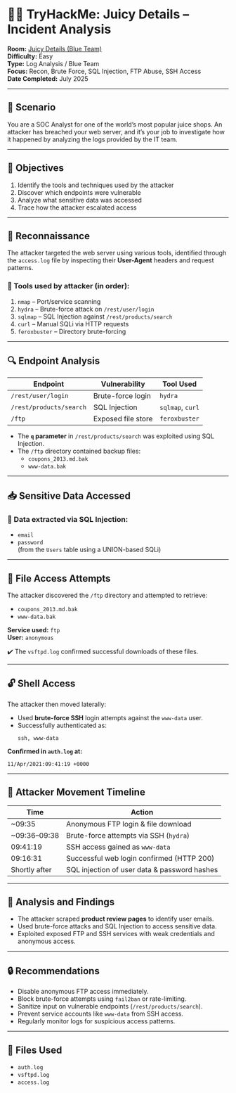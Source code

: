 # 🕵️‍♂️ TryHackMe: Juicy Details – Incident Analysis

**Room:** [Juicy Details (Blue Team)](https://tryhackme.com/room/juicydetails)  
**Difficulty:** Easy  
**Type:** Log Analysis / Blue Team  
**Focus:** Recon, Brute Force, SQL Injection, FTP Abuse, SSH Access  
**Date Completed:** July 2025

---

## 📖 Scenario

You are a SOC Analyst for one of the world’s most popular juice shops. An attacker has breached your web server, and it’s your job to investigate how it happened by analyzing the logs provided by the IT team.

---

## 🎯 Objectives

1. Identify the tools and techniques used by the attacker
2. Discover which endpoints were vulnerable
3. Analyze what sensitive data was accessed
4. Trace how the attacker escalated access

---

## 🧪 Reconnaissance

The attacker targeted the web server using various tools, identified through the `access.log` file by inspecting their **User-Agent** headers and request patterns.

### 🧰 Tools used by attacker (in order):

1. `nmap` – Port/service scanning
2. `hydra` – Brute-force attack on `/rest/user/login`
3. `sqlmap` – SQL Injection against `/rest/products/search`
4. `curl` – Manual SQLi via HTTP requests
5. `feroxbuster` – Directory brute-forcing

---

## 🔍 Endpoint Analysis

| Endpoint                | Vulnerability      | Tool Used        |
| ----------------------- | ------------------ | ---------------- |
| `/rest/user/login`      | Brute-force login  | `hydra`          |
| `/rest/products/search` | SQL Injection      | `sqlmap`, `curl` |
| `/ftp`                  | Exposed file store | `feroxbuster`    |

- The **`q` parameter** in `/rest/products/search` was exploited using SQL Injection.
- The `/ftp` directory contained backup files:
  - `coupons_2013.md.bak`
  - `www-data.bak`

---

## 📥 Sensitive Data Accessed

### 🎯 Data extracted via SQL Injection:

- `email`
- `password`  
  (from the `Users` table using a UNION-based SQLi)

---

## 📁 File Access Attempts

The attacker discovered the `/ftp` directory and attempted to retrieve:

- `coupons_2013.md.bak`
- `www-data.bak`

**Service used:** `ftp`  
**User:** `anonymous`

✔️ The `vsftpd.log` confirmed successful downloads of these files.

---

## 🔓 Shell Access

The attacker then moved laterally:

- Used **brute-force SSH** login attempts against the `www-data` user.
- Successfully authenticated as:
  ```
  ssh, www-data
  ```

**Confirmed in `auth.log` at:**

```
11/Apr/2021:09:41:19 +0000
```

---

## 🧠 Attacker Movement Timeline

| Time          | Action                                       |
| ------------- | -------------------------------------------- |
| ~09:35        | Anonymous FTP login & file download          |
| ~09:36–09:38  | Brute-force attempts via SSH (`hydra`)       |
| 09:41:19      | SSH access gained as `www-data`              |
| 09:16:31      | Successful web login confirmed (HTTP 200)    |
| Shortly after | SQL injection of user data & password hashes |

---

## 🧠 Analysis and Findings

- The attacker scraped **product review pages** to identify user emails.
- Used brute-force attacks and SQL Injection to access sensitive data.
- Exploited exposed FTP and SSH services with weak credentials and anonymous access.

---

## 🔒 Recommendations

- Disable anonymous FTP access immediately.
- Block brute-force attempts using `fail2ban` or rate-limiting.
- Sanitize input on vulnerable endpoints (`/rest/products/search`).
- Prevent service accounts like `www-data` from SSH access.
- Regularly monitor logs for suspicious access patterns.

---

## 📁 Files Used

- `auth.log`
- `vsftpd.log`
- `access.log`
